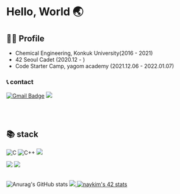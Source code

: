 # Hello, World 🌏

## 🙍‍♀️ Profile
- Chemical Engineering, Konkuk University(2016 - 2021)
- 42 Seoul Cadet (2020.12 - )
- Code Starter Camp, yagom academy (2021.12.06 - 2022.01.07)
### 📞 contact
[![Gmail Badge](https://img.shields.io/badge/Gmail-d14836?style=flat&logo=Gmail&logoColor=white&link=mailto:venniek96@gmail.com)](mailto:venniek96@gmail.com) 
<a href="https://venniek.tistory.com/" target="_blank"><img src="https://img.shields.io/badge/Velog-20c997?style=flat&logo=Vimeo&logoColor=white"/></a>
  
 <br/><br/>
## 📚 stack
![C](https://img.shields.io/badge/c-%2300599C.svg?style=flat&logo=c&logoColor=white) ![C++](https://img.shields.io/badge/c++-%2300599C.svg?style=flat&logo=c%2B%2B&logoColor=white) <img src="https://img.shields.io/badge/Swift-F05138?style=flat&logo=Swift&logoColor=white"/>

<img src="https://img.shields.io/badge/Git-f05032?style=flat&logo=Git&logoColor=white" /> <img src="https://img.shields.io/badge/VisualStudioCode-007acc?style=flat&logo=VisualStudioCode&logoColor=white" />
 <br/><br/>
 
![Anurag's GitHub stats](https://github-readme-stats.vercel.app/api?username=venniek&show_icons=true&theme=gruvbox)
<a href="https://solved.ac/profile/vennie09"> <img src="http://mazassumnida.wtf/api/v2/generate_badge?boj=vennie09"/> </a>
[![naykim's 42 stats](https://badge42.vercel.app/api/v2/cl1onp0ze008409mld6l7bhy3/stats?cursusId=21&coalitionId=88)](https://github.com/JaeSeoKim/badge42)
</div>
